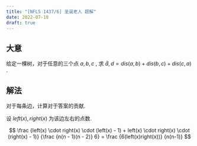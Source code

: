 ```yaml
---
title: "[NFLS 1437/6] 圣诞老人 题解"
date: 2022-07-18
draft: true
---
```


## 大意

给定一棵树，对于任意的三个点 $a, b, c$ , 求 $\bar d, d = dis(a, b) + dis(b, c) + dis(c, a)$ .

## 解法

对于每条边，计算对于答案的贡献.

设 $left(x), right(x)$ 为该边左右的点数.

$$
\frac {left(x) \cdot right(x) \cdot (left(x) - 1) + left(x) \cdot right(x) \cdot (right(x) - 1)} {\frac {n(n - 1)(n - 2)} 6} = \frac {6(left(x)right(x))} {n(n-1)}
$$
